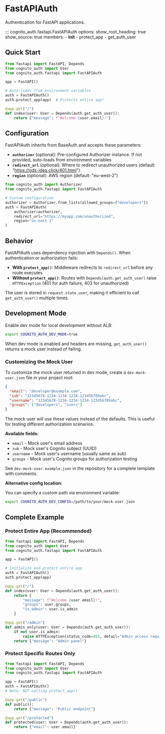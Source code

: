 # FastAPIAuth

Authentication for FastAPI applications.

::: cognito_auth.fastapi.FastAPIAuth
    options:
      show_root_heading: true
      show_source: true
      members:
        - __init__
        - protect_app
        - get_auth_user

## Quick Start

```python
from fastapi import FastAPI, Depends
from cognito_auth import User
from cognito_auth.fastapi import FastAPIAuth

app = FastAPI()

# Auto-loads from environment variables
auth = FastAPIAuth()
auth.protect_app(app)  # Protects entire app!

@app.get("/")
def index(user: User = Depends(auth.get_auth_user)):
    return {"message": f"Welcome {user.email}!"}
```

## Configuration

FastAPIAuth inherits from BaseAuth and accepts these parameters:

- **`authorizer`** (optional): Pre-configured Authorizer instance. If not provided, auto-loads from environment variables
- **`redirect_url`** (optional): Where to redirect unauthorized users (default: "https://gds-idea.click/401.html")
- **`region`** (optional): AWS region (default: "eu-west-2")

```python
from cognito_auth import Authorizer
from cognito_auth.fastapi import FastAPIAuth

# Custom configuration
authorizer = Authorizer.from_lists(allowed_groups=["developers"])
auth = FastAPIAuth(
    authorizer=authorizer,
    redirect_url="https://myapp.com/unauthorized",
    region="us-east-1"
)
```

## Behavior

FastAPIAuth uses dependency injection with `Depends()`. When authentication or authorization fails:

- **With `protect_app()`**: Middleware redirects to `redirect_url` before any route executes
- **Without `protect_app()`**: Routes with `Depends(auth.get_auth_user)` raise `HTTPException` (401 for auth failure, 403 for unauthorized)

The user is stored in `request.state.user`, making it efficient to call `get_auth_user()` multiple times.

## Development Mode

Enable dev mode for local development without ALB:

```bash
export COGNITO_AUTH_DEV_MODE=true
```

When dev mode is enabled and headers are missing, `get_auth_user()` returns a mock user instead of failing.

### Customizing the Mock User

To customize the mock user returned in dev mode, create a `dev-mock-user.json` file in your project root:

```json
{
  "email": "developer@example.com",
  "sub": "12345678-1234-1234-1234-123456789abc",
  "username": "12345678-1234-1234-1234-123456789abc",
  "groups": ["developers", "users"]
}
```

The mock user will use these values instead of the defaults. This is useful for testing different authorization scenarios.

**Available fields:**
- `email` - Mock user's email address
- `sub` - Mock user's Cognito subject (UUID)
- `username` - Mock user's username (usually same as sub)
- `groups` - Mock user's Cognito groups for authorization testing

See `dev-mock-user.example.json` in the repository for a complete template with comments.

**Alternative config location:**

You can specify a custom path via environment variable:

```bash
export COGNITO_AUTH_DEV_CONFIG=/path/to/your/mock-user.json
```

## Complete Example

### Protect Entire App (Recommended)

```python
from fastapi import FastAPI, Depends
from cognito_auth import User
from cognito_auth.fastapi import FastAPIAuth

app = FastAPI()

# Initialize and protect entire app
auth = FastAPIAuth()
auth.protect_app(app)

@app.get("/")
def index(user: User = Depends(auth.get_auth_user)):
    return {
        "message": f"Welcome {user.email}!",
        "groups": user.groups,
        "is_admin": user.is_admin
    }

@app.get("/admin")
def admin_only(user: User = Depends(auth.get_auth_user)):
    if not user.is_admin:
        raise HTTPException(status_code=403, detail="Admin access required")
    return {"message": "Admin panel"}
```

### Protect Specific Routes Only

```python
from fastapi import FastAPI, Depends
from cognito_auth import User
from cognito_auth.fastapi import FastAPIAuth

app = FastAPI()
auth = FastAPIAuth()
# Note: NOT calling protect_app()

@app.get("/public")
def public():
    return {"message": "Public endpoint"}

@app.get("/protected")
def protected(user: User = Depends(auth.get_auth_user)):
    return {"email": user.email}
```
